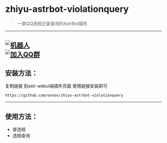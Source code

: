 # zhiyu-astrbot-violationquery

> 一款QQ违规记录查询的AstrBot插件

---

[![机器人](https://img.shields.io/badge/🤖%20点我体验-官机-blue?style=for-the-badge&logo=tencent-qq)](https://qun.qq.com/qunpro/robot/qunshare?biz_type=1&robot_uin=3889263267)  
[![加入QQ群](https://img.shields.io/badge/👥%20点击加入-QQ群-blue?style=for-the-badge&logo=tencent-qq)](https://qun.qq.com/universal-share/share?ac=1&authKey=Zmfc%2Bk%2FRiYMA9NPkA%2Byp5zbQp1jERoYslNruhnqzlPD%2FOmrtAZW7q71voT%2F8GI4U&busi_data=eyJncm91cENvZGUiOiIzMzg1Mzk1NTkiLCJ0b2tlbiI6IkszMzIzOHU4dVFjYXpIdzRzeG5QYWpNWUJNS1M0QTQ1dTVGRVFxdE1vRDhZRVBIQm53eTBpVFNSN3B2aHVWQ3UiLCJ1aW4iOiIzMjYwNDc4MTIxIn0%3D&data=ZbdiPWyvmMe7vzdTQF-Hb2OWukNrq6whA0PRbeWnXa1FdJDPvxQJJreXWPFmajtAuJdpn9FQhQqIqh8-2I3Zag&svctype=4&tempid=h5_group_info)
---

## 安装方法：

复制链接 到astr webui端插件页面 使用链接安装即可

```
https://github.com/ovoox/zhiyu-astrbot-violationquery
```

---

## 使用方法：

* 查违规
* 违规查询

